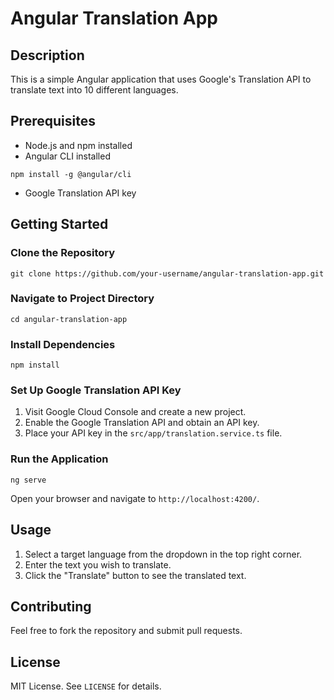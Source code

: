 # Angular Translation App

## Description
This is a simple Angular application that uses Google's Translation API to translate text into 10 different languages.

## Prerequisites
- Node.js and npm installed
- Angular CLI installed
```
npm install -g @angular/cli
```
- Google Translation API key

## Getting Started

### Clone the Repository
```
git clone https://github.com/your-username/angular-translation-app.git
```

### Navigate to Project Directory
```
cd angular-translation-app
```

### Install Dependencies
```
npm install
```

### Set Up Google Translation API Key
1. Visit Google Cloud Console and create a new project.
2. Enable the Google Translation API and obtain an API key.
3. Place your API key in the `src/app/translation.service.ts` file.

### Run the Application
```
ng serve
```
Open your browser and navigate to `http://localhost:4200/`.

## Usage
1. Select a target language from the dropdown in the top right corner.
2. Enter the text you wish to translate.
3. Click the "Translate" button to see the translated text.

## Contributing
Feel free to fork the repository and submit pull requests.

## License
MIT License. See `LICENSE` for details.
